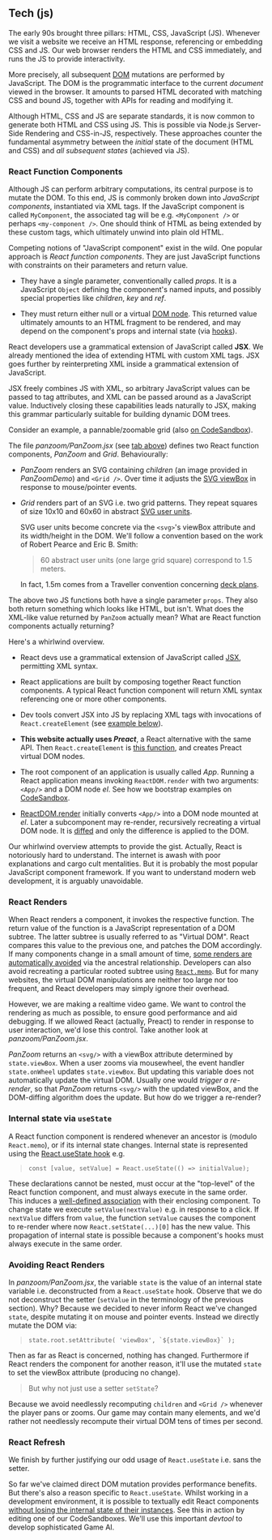 ## Tech (js)

The early 90s brought three pillars: HTML, CSS, JavaScript (JS).
Whenever we visit a website we receive an HTML response, referencing or embedding CSS and JS.
Our web browser renders the HTML and CSS immediately, and runs the JS to provide interactivity.

<aside>

More precisely, all subsequent [DOM](https://en.wikipedia.org/wiki/Document_Object_Model#JavaScript) mutations are performed by JavaScript.
The DOM is the programmatic interface to the current _document_ viewed in the browser.
It amounts to parsed HTML decorated with matching CSS and bound JS, together with APIs for reading and modifying it.

</aside>

Although HTML, CSS and JS are separate standards, 
it is now common to generate both HTML and CSS using JS.
This is possible via Node.js Server-Side Rendering and CSS-in-JS, respectively.
These approaches counter the fundamental asymmetry between the _initial_ state of the document (HTML and CSS) and _all subsequent states_ (achieved via JS).



### React Function Components

Although JS can perform arbitrary computations, its central purpose is to mutate the DOM.
To this end, JS is commonly broken down into _JavaScript components_, instantiated via XML tags.
If the JavaScript component is called `MyComponent`, the associated tag will be e.g. `<MyComponent />` or perhaps `<my-component />`.
One should think of HTML as being extended by these custom tags, which ultimately unwind into plain old HTML.

Competing notions of "JavaScript component" exist in the wild.
One popular approach is _React function components_.
They are just JavaScript functions with constraints on their parameters and return value.

- They have a single parameter, conventionally called _props_.
  It is a JavaScript `Object` defining the component's named inputs,
  and possibly special properties like _children_, _key_ and _ref_.

- They must return either null or a virtual [DOM node](https://developer.mozilla.org/en-US/docs/Web/API/Node).
  This returned value ultimately amounts to an HTML fragment to be rendered,
  and may depend on the component's props and internal state (via [hooks](https://reactjs.org/docs/hooks-intro.html)).

React developers use a grammatical extension of JavaScript called **JSX**.
We already mentioned the idea of extending HTML with custom XML tags.
JSX goes further by reinterpreting XML inside a grammatical extension of JavaScript.

<aside>

JSX freely combines JS with XML, so arbitrary JavaScript values can be passed to tag attributes, and XML can be passed around as a JavaScript value. Inductively closing these capabilities leads naturally to JSX, making this grammar particularly suitable for building dynamic DOM trees.

</aside>

Consider an example, a pannable/zoomable grid (also [on CodeSandbox](https://codesandbox.io/s/rogue-markup-panzoom-yq060?file=/src/panzoom/PanZoom.jsx "@new-tab")).

<div
  class="tabs"
  height="400"
  name="panzoom"
  tabs="[
    { key: 'component', filepath: 'example/PanZoomDemo' },
    { key: 'code', filepath: 'panzoom/PanZoom.jsx', folds: [{ line: 9, ch: 0 }] },
    { key: 'code', filepath: 'example/PanZoomDemo.jsx' },
  ]"
></div>

The file _panzoom/PanZoom.jsx_ (see [tab above](#command "open-tab panzoom panzoom/PanZoom.jsx")) defines two React function components, _PanZoom_ and _Grid_.
Behaviourally:

- _PanZoom_ renders an SVG containing _children_ (an image provided in _PanZoomDemo_) and `<Grid />`. Over time it adjusts the [SVG viewBox](https://developer.mozilla.org/en-US/docs/Web/SVG/Attribute/viewBox) in response to mouse/pointer events.

- _Grid_ renders part of an SVG i.e. two grid patterns.
  They repeat squares of size 10x10 and 60x60 in abstract [SVG user units](https://www.w3.org/TR/SVG2/coords.html#TermUserUnits).

  <aside title="svg-user-units">
  
  SVG user units become concrete via the `<svg>`'s viewBox attribute and its width/height in the DOM.
  We'll follow a convention based on the work of Robert Pearce and Eric B. Smith: 
  > 60 abstract user units (one large grid square) correspond to 1.5 meters.

  In fact, 1.5m comes from a Traveller convention concerning [deck plans](https://wiki.travellerrpg.com/Deck_Plan).

  </aside>

The above two JS functions both have a single parameter `props`.
They also both return something which looks like HTML, but isn't.
What does the XML-like value returned by `PanZoom` actually mean?
What are React function components actually returning?
<!-- For example, _PanZoom_ renders _Grid_ by using the XML tag `<Grid/>`.
Notice that React function components are functions, but syntactically they are not invoked like functions i.e. we don't write `Grid(props)`. -->

Here's a whirlwind overview.

- React devs use a grammatical extension of JavaScript called [JSX](https://en.wikipedia.org/wiki/JSX_(JavaScript) "@new-tab"), permitting XML syntax.
- React applications are built by composing together React function components. A typical React function component will return XML syntax referencing one or more other components.

- Dev tools convert JSX into JS by replacing XML tags with invocations of `React.createElement` (see [example below](#command "open-tab jsx-to-js")).
- **This website actually uses _Preact_**, a React alternative with the same API.
  Then `React.createElement` is [this function](https://github.com/preactjs/preact/blob/master/src/create-element.js "@new-tab"),
  and creates Preact virtual DOM nodes.
- The root component of an application is usually called _App_.
  Running a React application means invoking `ReactDOM.render`
  with two arguments: `<App/>` and a DOM node _el_. See how we bootstrap examples on [CodeSandbox](https://codesandbox.io/s/rogue-markup-panzoom-yq060?file=/src/index.js "@new-tab").

- [ReactDOM.render](https://github.com/preactjs/preact/blob/master/src/render.js "@new-tab") initially converts `<App/>` into a DOM node mounted at _el_.
  Later a subcomponent may re-render, recursively recreating a virtual DOM node.
  It is [diffed](https://github.com/preactjs/preact/blob/master/src/diff/index.js "@new-tab")  and only the difference is applied to the DOM.

<div
  class="tabs"
  name="jsx-to-js"
  height="340"
  tabs="[ { key: 'code', filepath: 'example/jsx-to-js.jsx' } ]"
></div>

<aside>

Our whirlwind overview attempts to provide the gist.
Actually, React is notoriously hard to understand. 
The internet is awash with poor explanations and cargo cult mentalities.
But it is probably the most popular JavaScript component framework.
If you want to understand modern web development, it is arguably unavoidable.

</aside>

### React Renders

<!--
Websites respond to interaction, sometimes without changing the DOM.
When they do mutate the DOM, they usually don't continually do so.
For example, zooming a map can be done with a CSS transform and a pre-existing CSS transition.
As another example, showing additional search results amounts to a single mutation.
-->

When React renders a component, it invokes the respective function.
The return value of the function is a JavaScript representation of a DOM subtree.
The latter subtree is usually referred to as "Virtual DOM".
React compares this value to the previous one, and patches the DOM accordingly.
If many components change in a small amount of time, [some renders are automatically avoided](https://github.com/preactjs/preact/blob/ebd87f3005d9558bfd3c5f38e0496a5d19553441/src/component.js#L221 "@new-tab") via the ancestral relationship.
Developers can also avoid recreating a particular rooted subtree using [`React.memo`](https://github.com/preactjs/preact/blob/master/compat/src/memo.js "@new-tab").
But for many websites, the virtual DOM manipulations are neither too large nor too frequent, and React developers may simply ignore their overhead.

However, we are making a realtime video game.
We want to control the rendering as much as possible, to ensure good performance and aid debugging.
If we allowed React (actually, Preact) to render in response to user interaction, we'd lose this control.
Take another look at _panzoom/PanZoom.jsx_.

<div
  class="tabs"
  height="360"
  name="panzoom-again"
  tabs="[
    { key: 'code', filepath: 'panzoom/PanZoom.jsx', idSuffix: '1' },
    { key: 'code', filepath: 'geom/rect.js' },
  ]"
></div>

_PanZoom_ returns an `<svg/>` with a viewBox attribute determined by `state.viewBox`.
When a user zooms via mousewheel, the event handler `state.onWheel` updates `state.viewBox`.
But updating this variable does not automatically update the virtual DOM.
Usually one would _trigger a re-render_, so that _PanZoom_ returns `<svg/>` with the updated viewBox, and the DOM-diffing algorithm does the update.
But how do we trigger a re-render?

### Internal state via `useState`

A React function component is rendered whenever an ancestor is (modulo `React.memo`), or if its internal state changes. Internal state is represented using the [React.useState hook](https://reactjs.org/docs/hooks-state.html) e.g.

> `const [value, setValue] = React.useState(() => initialValue);`

These declarations cannot be nested, must occur at the "top-level" of the React function component, and must always execute in the same order.
This induces a [well-defined association](https://github.com/preactjs/preact/blob/98f130ee8695c2b4f7535205ddf02168192cdcac/hooks/src/index.js#L109 "@new-tab") with their enclosing component.
To change state we execute `setValue(nextValue)` e.g. in response to a click. If `nextValue` differs from `value`, the function `setValue` causes the component to re-render where now `React.setState(...)[0]` has the new value.
This propagation of internal state is possible because a component's hooks must always execute in the same order.

### Avoiding React Renders

In _panzoom/PanZoom.jsx_, the variable `state` is the value of an internal state variable i.e. deconstructed from a `React.useState` hook. Observe that we do not deconstruct the setter (`setValue` in the terminology of the previous section).
Why?
Because we decided to never inform React we've changed `state`, despite mutating it on mouse and pointer events.
Instead we directly mutate the DOM via:

> ``state.root.setAttribute( 'viewBox', `${state.viewBox}` );``

<!-- By the way, `` `${state.viewBox}` `` amounts to `state.viewBox.toString()` which is defined in [geom/rect.js](#command "open-tab panzoom-again geom/rect.js"). -->

Then as far as React is concerned, nothing has changed.
Furthermore if React renders the component for another reason, it'll use the mutated `state` to set the viewBox attribute (producing no change).
> But why not just use a setter `setState`?

Because we avoid needlessly recomputing `children` and `<Grid />` whenever the player pans or zooms.
Our game may contain many elements, and we'd rather not needlessly recompute their virtual DOM tens of times per second.

<!-- The above situation is handled by a single DOM mutation.
In more complex situations we might integrate [Web Components](https://developer.mozilla.org/en-US/docs/Web/Web_Components).
More on that later. -->

<!-- ### CSS inside JS

Traditionally, CSS is provided in separate files,
linked in the `<head/>` and referenced by DOM elements via their space-separated attribute `class`.
Both _PanZoom_ and _PanZoomDemo_ above are styled using CSS-in-JS.
This means the CSS is written inside JS or JSX files, often together with the React component it applies to.
The npm module [Goober](https://www.npmjs.com/package/goober) handles this for us. -->

### React Refresh

We finish by further justifying our odd usage of `React.useState` i.e. sans the setter.

So far we've claimed direct DOM mutation provides performance benefits.
But there's also a reason specific to `React.useState`.
Whilst working in a development environment, it is possible to textually edit React components [without losing the internal state of their instances](https://www.npmjs.com/package/react-refresh).
See this in action by editing one of our CodeSandboxes.
We'll use this important _devtool_ to develop sophisticated Game AI.
